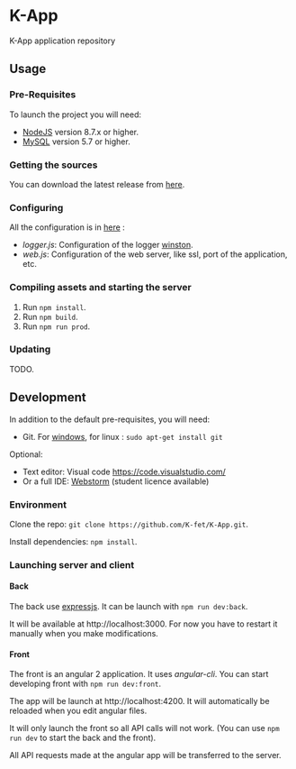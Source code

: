 # K-App
K-App application repository

## Usage

### Pre-Requisites

To launch the project you will need:
- [NodeJS](https://nodejs.org/en/) version 8.7.x or higher.
- [MySQL](https://dev.mysql.com/downloads/mysql) version 5.7 or higher.


### Getting the sources

You can download the latest release from [here](https://github.com/K-fet/K-App/releases).

### Configuring

All the configuration is in [here](/server/config) :
- _logger.js_: Configuration of the logger [winston](https://github.com/winstonjs/winston).
- _web.js_: Configuration of the web server, like ssl, port of the application, etc.


### Compiling assets and starting the server

1. Run `npm install`.
2. Run `npm build`.
3. Run `npm run prod`.


### Updating

TODO.


## Development

In addition to the default pre-requisites, you will need:

- Git. For [windows](https://git-scm.com/downloads), for linux : `sudo apt-get install git`

Optional:
- Text editor: Visual code https://code.visualstudio.com/
- Or a full IDE: [Webstorm](https://www.jetbrains.com/webstorm/)
    (student licence available) 

### Environment

Clone the repo: `git clone https://github.com/K-fet/K-App.git`.

Install dependencies: `npm install`.

### Launching server and client

#### Back

The back use [expressjs](https://expressjs.com). 
It can be launch with `npm run dev:back`.

It will be available at http://localhost:3000.
For now you have to restart it manually when you make modifications.


#### Front

The front is an angular 2 application. It uses _angular-cli_.
You can start developing front with `npm run dev:front`.

The app will be launch at http://localhost:4200. 
It will automatically be reloaded when you edit angular files. 

It will only launch the front so all API calls will not work.
(You can use `npm run dev` to start the back and the front).

All API requests made at the angular app will be transferred to the server.

